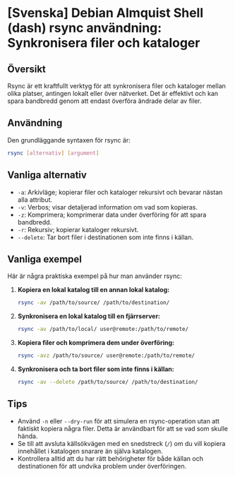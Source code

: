 # [Svenska] Debian Almquist Shell (dash) rsync användning: Synkronisera filer och kataloger

## Översikt
Rsync är ett kraftfullt verktyg för att synkronisera filer och kataloger mellan olika platser, antingen lokalt eller över nätverket. Det är effektivt och kan spara bandbredd genom att endast överföra ändrade delar av filer.

## Användning
Den grundläggande syntaxen för rsync är:

```bash
rsync [alternativ] [argument]
```

## Vanliga alternativ
- `-a`: Arkivläge; kopierar filer och kataloger rekursivt och bevarar nästan alla attribut.
- `-v`: Verbos; visar detaljerad information om vad som kopieras.
- `-z`: Komprimera; komprimerar data under överföring för att spara bandbredd.
- `-r`: Rekursiv; kopierar kataloger rekursivt.
- `--delete`: Tar bort filer i destinationen som inte finns i källan.

## Vanliga exempel
Här är några praktiska exempel på hur man använder rsync:

1. **Kopiera en lokal katalog till en annan lokal katalog:**
   ```bash
   rsync -av /path/to/source/ /path/to/destination/
   ```

2. **Synkronisera en lokal katalog till en fjärrserver:**
   ```bash
   rsync -av /path/to/local/ user@remote:/path/to/remote/
   ```

3. **Kopiera filer och komprimera dem under överföring:**
   ```bash
   rsync -avz /path/to/source/ user@remote:/path/to/remote/
   ```

4. **Synkronisera och ta bort filer som inte finns i källan:**
   ```bash
   rsync -av --delete /path/to/source/ /path/to/destination/
   ```

## Tips
- Använd `-n` eller `--dry-run` för att simulera en rsync-operation utan att faktiskt kopiera några filer. Detta är användbart för att se vad som skulle hända.
- Se till att avsluta källsökvägen med en snedstreck (`/`) om du vill kopiera innehållet i katalogen snarare än själva katalogen.
- Kontrollera alltid att du har rätt behörigheter för både källan och destinationen för att undvika problem under överföringen.